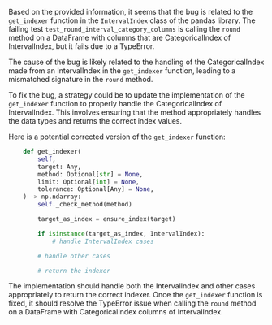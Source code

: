 Based on the provided information, it seems that the bug is related to the `get_indexer` function in the `IntervalIndex` class of the pandas library. The failing test `test_round_interval_category_columns` is calling the `round` method on a DataFrame with columns that are CategoricalIndex of IntervalIndex, but it fails due to a TypeError.

The cause of the bug is likely related to the handling of the CategoricalIndex made from an IntervalIndex in the `get_indexer` function, leading to a mismatched signature in the `round` method.

To fix the bug, a strategy could be to update the implementation of the `get_indexer` function to properly handle the CategoricalIndex of IntervalIndex. This involves ensuring that the method appropriately handles the data types and returns the correct index values.

Here is a potential corrected version of the `get_indexer` function:

```python
    def get_indexer(
        self,
        target: Any,
        method: Optional[str] = None,
        limit: Optional[int] = None,
        tolerance: Optional[Any] = None,
    ) -> np.ndarray:
        self._check_method(method)

        target_as_index = ensure_index(target)

        if isinstance(target_as_index, IntervalIndex):
            # handle IntervalIndex cases

        # handle other cases

        # return the indexer

```

The implementation should handle both the IntervalIndex and other cases appropriately to return the correct indexer. Once the `get_indexer` function is fixed, it should resolve the TypeError issue when calling the `round` method on a DataFrame with CategoricalIndex columns of IntervalIndex.